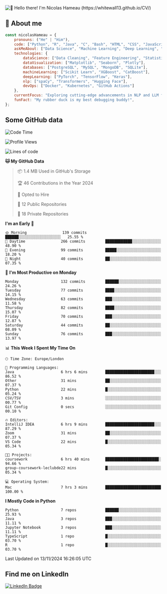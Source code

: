 <img src="assets/intro.gif" alt="👋 Hello there! I'm Nicolas Hameau (https://whitewall13.github.io/CV/)" title="👋 Hello there! I'm Nicolas Hameau"/>

<!---visitors number here--->

## :book: About me

```javascript
const nicolasHameau = {
    pronouns: ("He" | "Him"),
    code: ["Python", "R", "Java", "C", "Bash", "HTML", "CSS", "JavaScript", "PHP", "SQL"],
    askMeAbout: ["Data Science", "Machine Learning", "Deep Learning", "NLP", "LLM", "Computer Vision", "MLOps"],
    technologies: {
        dataScience: ["Data Cleaning", "Feature Engineering", "Statistical Analysis"],
        dataVisualization: ["Matplotlib", "Seaborn", "Plotly"],
        databases: ["PostgreSQL", "MySQL", "MongoDB", "SQLite"],
        machineLearning: ["Scikit Learn", "XGBoost", "CatBoost"],
        deepLearning: ["PyTorch", "TensorFlow", "Keras"],
        nlp: ["spaCy", "Transformers", "Hugging Face"],
        devOps: ["Docker", "Kubernetes", "GitHub Actions"]
    },
    currentFocus: "Exploring cutting-edge advancements in NLP and LLM fine-tuning",
    funFact: "My rubber duck is my best debugging buddy!",
};
```
## Some GitHub data

<!--START_SECTION:waka-->
![Code Time](http://img.shields.io/badge/Code%20Time-10%20hrs%2045%20mins-blue)

![Profile Views](http://img.shields.io/badge/Profile%20Views-0-blue)

![Lines of code](https://img.shields.io/badge/From%20Hello%20World%20I%27ve%20Written-5.8%20million%20lines%20of%20code-blue)

**🐱 My GitHub Data** 

> 📦 1.4 MB Used in GitHub's Storage 
 > 
> 🏆 46 Contributions in the Year 2024
 > 
> 💼 Opted to Hire
 > 
> 📜 12 Public Repositories 
 > 
> 🔑 18 Private Repositories 
 > 
**I'm an Early 🐤** 

```text
🌞 Morning                139 commits         ██████░░░░░░░░░░░░░░░░░░░   25.55 % 
🌆 Daytime                266 commits         ████████████░░░░░░░░░░░░░   48.90 % 
🌃 Evening                99 commits          █████░░░░░░░░░░░░░░░░░░░░   18.20 % 
🌙 Night                  40 commits          ██░░░░░░░░░░░░░░░░░░░░░░░   07.35 % 
```
📅 **I'm Most Productive on Monday** 

```text
Monday                   132 commits         ██████░░░░░░░░░░░░░░░░░░░   24.26 % 
Tuesday                  77 commits          ████░░░░░░░░░░░░░░░░░░░░░   14.15 % 
Wednesday                63 commits          ███░░░░░░░░░░░░░░░░░░░░░░   11.58 % 
Thursday                 82 commits          ████░░░░░░░░░░░░░░░░░░░░░   15.07 % 
Friday                   70 commits          ███░░░░░░░░░░░░░░░░░░░░░░   12.87 % 
Saturday                 44 commits          ██░░░░░░░░░░░░░░░░░░░░░░░   08.09 % 
Sunday                   76 commits          ███░░░░░░░░░░░░░░░░░░░░░░   13.97 % 
```


📊 **This Week I Spent My Time On** 

```text
🕑︎ Time Zone: Europe/London

💬 Programming Languages: 
Java                     6 hrs 6 mins        ██████████████████████░░░   86.52 % 
Other                    31 mins             ██░░░░░░░░░░░░░░░░░░░░░░░   07.37 % 
Python                   22 mins             █░░░░░░░░░░░░░░░░░░░░░░░░   05.24 % 
CSV/TSV                  3 mins              ░░░░░░░░░░░░░░░░░░░░░░░░░   00.77 % 
Git Config               0 secs              ░░░░░░░░░░░░░░░░░░░░░░░░░   00.10 % 

🔥 Editors: 
IntelliJ IDEA            6 hrs 9 mins        ██████████████████████░░░   87.29 % 
Zoom                     31 mins             ██░░░░░░░░░░░░░░░░░░░░░░░   07.37 % 
VS Code                  22 mins             █░░░░░░░░░░░░░░░░░░░░░░░░   05.34 % 

🐱‍💻 Projects: 
coursework               6 hrs 40 mins       ████████████████████████░   94.66 % 
group-coursework-leclubde22 mins             █░░░░░░░░░░░░░░░░░░░░░░░░   05.34 % 

💻 Operating System: 
Mac                      7 hrs 3 mins        █████████████████████████   100.00 % 
```

**I Mostly Code in Python** 

```text
Python                   7 repos             ██████░░░░░░░░░░░░░░░░░░░   25.93 % 
Java                     3 repos             ███░░░░░░░░░░░░░░░░░░░░░░   11.11 % 
Jupyter Notebook         3 repos             ███░░░░░░░░░░░░░░░░░░░░░░   11.11 % 
TypeScript               1 repo              █░░░░░░░░░░░░░░░░░░░░░░░░   03.70 % 
R                        1 repo              █░░░░░░░░░░░░░░░░░░░░░░░░   03.70 % 
```




 Last Updated on 13/11/2024 16:26:05 UTC
<!--END_SECTION:waka-->

## Find me on LinkedIn
<div id="badges">
  <a href="https://www.linkedin.com/in/nicolas-hameau-13242002/">
    <img src="https://img.shields.io/badge/LinkedIn-blue?style=for-the-badge&logo=linkedin&logoColor=white" alt="LinkedIn Badge"/>
  </a>
</div>



